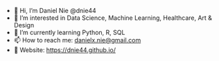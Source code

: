 - 👋 Hi, I’m Daniel Nie @dnie44
- 👀 I’m interested in Data Science, Machine Learning, Healthcare, Art & Design
- 🌱 I’m currently learning Python, R, SQL
- 📫 How to reach me: danielx.nie@gmail.com
- :link: Website: https://dnie44.github.io/

<!---
dnie44/dnie44 is a ✨ special ✨ repository because its `README.md` (this file) appears on your GitHub profile.
You can click the Preview link to take a look at your changes.
--->
